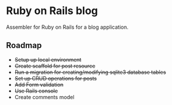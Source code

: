 # Ruby on Rails blog

Assembler for Ruby on Rails for a blog application. 

## Roadmap

* ~~Setup up local environment~~
* ~~Create scaffold for post resource~~
* ~~Run a migration for creating/modifying sqlite3 database tables~~
* ~~Set up CRUD operations for posts~~
* ~~Add Form validation~~
* ~~Use Rails console~~
* Create comments model
